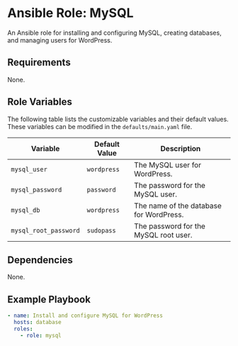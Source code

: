 # Ansible Role: MySQL

An Ansible role for installing and configuring MySQL, creating databases, and managing users for WordPress.

## Requirements

None.

## Role Variables

The following table lists the customizable variables and their default values. These variables can be modified in the `defaults/main.yaml` file.

| Variable                 | Default Value | Description                             |
|--------------------------|---------------|-----------------------------------------|
| `mysql_user`             | `wordpress`   | The MySQL user for WordPress.            |
| `mysql_password`         | `password`    | The password for the MySQL user.         |
| `mysql_db`               | `wordpress`   | The name of the database for WordPress.  |
| `mysql_root_password`    | `sudopass`    | The password for the MySQL root user.    |

## Dependencies

None.

## Example Playbook

```yaml
- name: Install and configure MySQL for WordPress
  hosts: database
  roles:
    - role: mysql